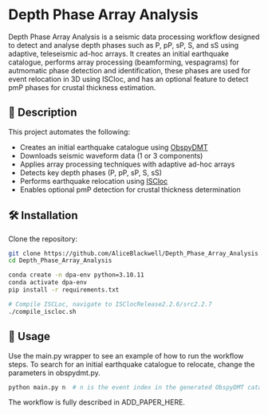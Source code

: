 # Depth Phase Array Analysis

Depth Phase Array Analysis is a seismic data processing workflow designed to detect and analyse depth phases such as P, pP, sP, S, and sS using adaptive, teleseismic ad-hoc arrays. It creates an initial earthquake catalogue, performs array processing (beamforming, vespagrams) for autmomatic phase detection and identification, these phases are used for event relocation in 3D using ISCloc, and has an optional feature to detect pmP phases for crustal thickness estimation.

## 📌 Description

This project automates the following:

- Creates an initial earthquake catalogue using [ObspyDMT](https://github.com/krischer/obspydmt)
- Downloads seismic waveform data (1 or 3 components)
- Applies array processing techniques with adaptive ad-hoc arrays
- Detects key depth phases (P, pP, sP, S, sS)
- Performs earthquake relocation using [ISCloc](https://www.isc.ac.uk/iscbulletin/iscloc/)
- Enables optional pmP detection for crustal thickness determination

## 🛠️ Installation

Clone the repository:

```bash
git clone https://github.com/AliceBlackwell/Depth_Phase_Array_Analysis.git
cd Depth_Phase_Array_Analysis

conda create -n dpa-env python=3.10.11
conda activate dpa-env
pip install -r requirements.txt

# Compile ISCLoc, navigate to ISClocRelease2.2.6/src2.2.7
./compile_iscloc.sh
```

## 🚀 Usage

Use the main.py wrapper to see an example of how to run the workflow steps.
To search for an initial earthquake catalogue to relocate, change the parameters in obspydmt.py.

```bash
python main.py n  # n is the event index in the generated ObspyDMT catalogue, leave blank for a single event use
```

The workflow is fully described in ADD_PAPER_HERE.
